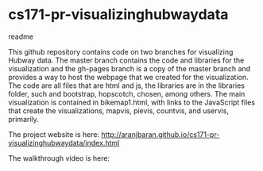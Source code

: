 # cs171-pr-visualizinghubwaydata
readme

This github repository contains code on two branches for visualizing Hubway data. The master branch contains the code and libraries for the visualization and the gh-pages branch is a copy of the master branch and provides a way to host the webpage that we created for the visualization. The code are all files that are html and js, the libraries are in the libraries folder, such and bootstrap, hopscotch, chosen, among others. The main visualization is contained in bikemap1.html, with links to the JavaScript files that create the visualizations, mapvis, pievis, countvis, and uservis, primarily. 

The project website is here: http://aranjbaran.github.io/cs171-pr-visualizinghubwaydata/index.html

The walkthrough video is here: 